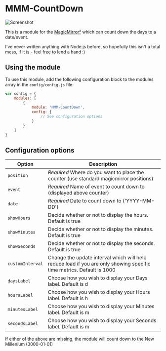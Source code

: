 # MMM-CountDown
![Screenshot](https://github.com/boazarad/MMM-CountDown/raw/master/screenshots/screenshot.png)

This is a module for the [MagicMirror²](https://github.com/MichMich/MagicMirror/) which can count down the days to a date/event.

I've never written anything with Node.js before, so hopefully this isn't a total mess, if it is - feel free to lend a hand :)

## Using the module

To use this module, add the following configuration block to the modules array in the `config/config.js` file:
```js
var config = {
    modules: [
        {
            module: 'MMM-CountDown',
            config: {
                // See configuration options
            }
        }
    ]
}
```

## Configuration options

| Option           | Description
|----------------- |-----------
| `position`        | *Required* Where do you want to place the counter (use standard magicmirror positions)
| `event`        | *Required* Name of event to count down to (displayed above counter)
| `date`        | *Required* Date to count down to ('YYYY-MM-DD')
| `showHours` | Decide whether or not to display the hours. Default is true
| `showMinutes` | Decide whether or not to display the minutes. Default is true
| `showSeconds` | Decide whether or not to display the seconds. Default is true
| `customInterval` | Change the update interval which will help reduce load if you are only showing specific time metrics. Default is 1000
| `daysLabel` | Choose how you wish to display your Days label. Default is d
| `hoursLabel` | Choose how you wish to display your Hours label. Default is h
| `minutesLabel` | Choose how you wish to display your Minutes label. Default is m
| `secondsLabel` | Choose how you wish to display your Seconds label. Default is m

If either of the above are missing, the module will count down to the New Millenium (3000-01-01)
